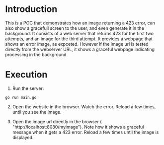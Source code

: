 # Introduction
This is a POC that demonstrates how an image returning a 423 error, can also show a gracefull screen to the user, and even generate it in the background. 
It consists of a web server that returns 423 for the first two attempts, and an image for the third attempt.
It provides a webpage that shows an error image, as expceted.  However if the image url is tested directly from the webserver URL, it shows a graceful webpage indicating processing in the background. 

# Execution

1. Run the server:
```
go run main.go 
```


2. Open the website in the browser.  Watch the error.  Reload a few times, until you see the image.


3. Open the image url directly in the browser ( "http://localhost:8080/myimage").   Note how it shows a graceful message when it gets a 423 error.  Reload a few times until the image is displayed.

